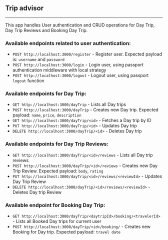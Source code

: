 ## Trip advisor

---

This app handles User authentication and CRUD operations for Day Trip, Day Trip Reviews and Booking Day Trip.

### Available endpoints related to user authentication:

- `POST http://localhost:3000/register` - Register user. Expected payload is: `username` and `password`
- `POST http://localhost:3000/login` - Login user, using passport authentication middleware with local strategy
- `POST http://localhost:3000/logout` - Logout user, using passport `logout` function

### Available endpoints for Day Trip:

- `GET http://localhost:3000/dayTrip` - Lists all Day trips
- `POST http://localhost:3000/dayTrip` - Creates new Day trip. Expected payload: `name`, `price`, `description`
- `GET http://localhost:3000/dayTrip/<id>` - Fetches a Day trip by ID
- `PUT http://localhost:3000/dayTrip/<id>` - Updates Day trip
- `DELETE http://localhost:3000/dayTrip/<id>` - Deletes Day trip

### Available endpoints for Day Trip Reviews:

- `GET http://localhost:3000/dayTrip/<id>/reviews` - Lists all Day trip reviews
- `POST http://localhost:3000/dayTrip/<id>/reviews` - Creates new Day Trip Review. Expected payload: `body`, `rating`
- `PUT http://localhost:3000/dayTrip/<id>/reviews/<reviewId>` - Updates Day Trip Review
- `DELETE http://localhost:3000/dayTrip/<id>/reviews/<reviewId>` - Deletes Day trip Review

### Available endpoint for Booking Day Trip:

- `GET http://localhost:3000/dayTrip/<daytripId>/booking/<travelerId>` - Lists all Booked Day trips for current user
- `POST http://localhost:3000/dayTrip/<id>/booking/` - Creates new Booking for Day trip. Expected payload: `travel date`
